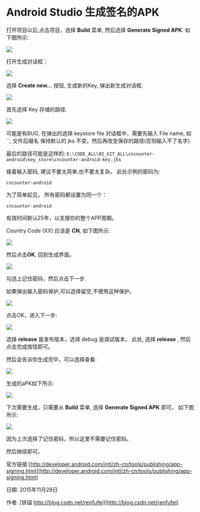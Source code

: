 # Android Studio 生成签名的APK


打开项目以后,点击项目，选择 **Build** 菜单, 然后选择 **Generate Signed APK**. 如下图所示:

![](01_menu.png)


打开生成对话框：

![](02_generate_dialog.png)

选择 **Create new...** 按钮, 生成新的Key, 弹出新生成对话框:

![](03_new_key_store.png)

首先选择 Key 存储的路径. 

![](04_key_store.png)

可能是有BUG, 在弹出的选择 keystore file 对话框中，需要先输入 File name, 如 ``, 文件后缀名 保持默认的 jks 不变。然后再改变保存的路径(否则输入不了名字).

最后的路径可能是这样的: `E:\CODE_ALL\02_GIT_ALL\cncounter-android\key_store\cncounter-android-key.jks`

接着输入密码, 建议不要太简单,也不要太复杂。 此处示例的密码为: 

	cncounter-android

为了简单起见， 所有密码都设置为同一个：

	cncounter-android

有效时间默认25年，以支撑你的整个APP周期。

Country Code (XX) 应该是 **CN**, 如下图所示: 

![](05_cncounter-android.png)

然后点击**OK**, 回到生成界面。

![](06_generate_cnc.png)

勾选上记住密码，然后点击下一步.

如果弹出输入密码保护,可以选择留空,不使用这种保护。

![](07_leave_empty.png)

点击OK，进入下一步:

![](08_release_dist.png)

选择 **release** 是发布版本，选择 debug 是调试版本。 此处, 选择 **release** , 然后点击完成按钮即可。

然后会告诉你生成完毕，可以选择查看:

![](08_02_ok.png)

生成的aPK如下所示:

![](10_explorer.png)

下次需要生成，只需要从  **Build** 菜单, 选择 **Generate Signed APK** 即可。 如下图所示:

![](09_generate_apk.png)

因为上次选择了记住密码，所以这里不需要记住密码。

然后继续即可。


官方链接:[http://developer.android.com/intl/zh-cn/tools/publishing/app-signing.html](http://developer.android.com/intl/zh-cn/tools/publishing/app-signing.html)


日期: 2015年11月28日

作者: [铁锚 http://blog.csdn.net/renfufei](http://blog.csdn.net/renfufei)

